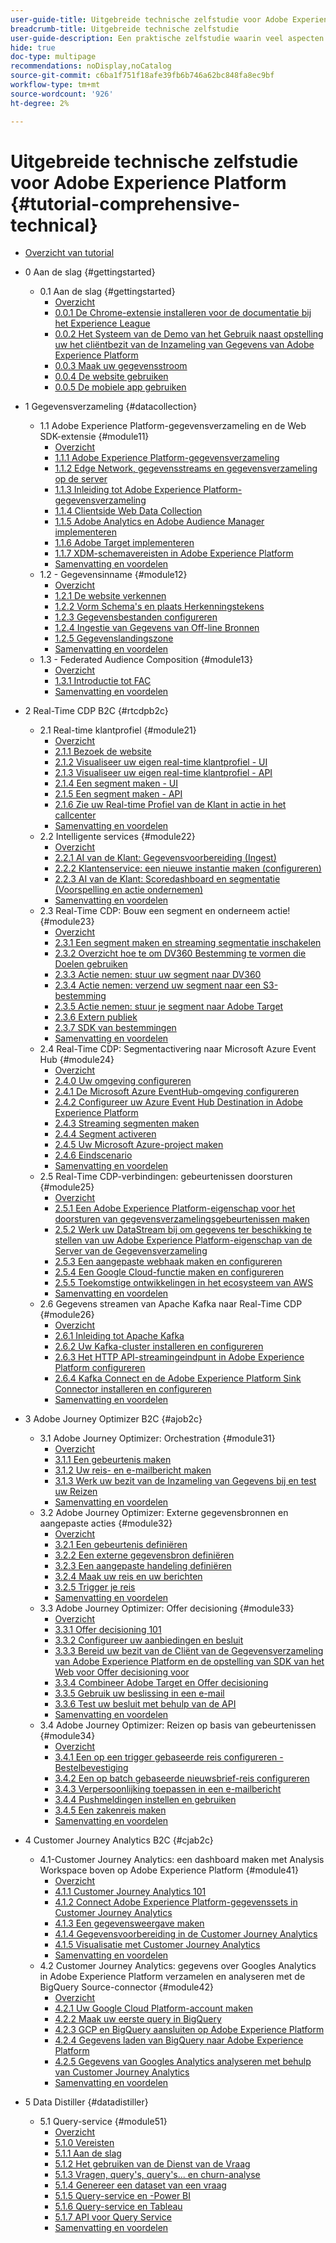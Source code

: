 ```yaml
---
user-guide-title: Uitgebreide technische zelfstudie voor Adobe Experience Platform
breadcrumb-title: Uitgebreide technische zelfstudie
user-guide-description: Een praktische zelfstudie waarin veel aspecten van Adobe Experience Platform aan bod komen, zoals verbindingen met systemen van derden.
hide: true
doc-type: multipage
recommendations: noDisplay,noCatalog
source-git-commit: c6ba1f751f18afe39fb6b746a62bc848fa8ec9bf
workflow-type: tm+mt
source-wordcount: '926'
ht-degree: 2%

---
```



# Uitgebreide technische zelfstudie voor Adobe Experience Platform {#tutorial-comprehensive-technical}

+ [Overzicht van tutorial](/help/tutorial-comprehensive-technical/overview.md)

+ 0 Aan de slag {#gettingstarted}
   + 0.1 Aan de slag {#gettingstarted}
      + [Overzicht](/help/tutorial-comprehensive-technical/modules/gettingstarted/gettingstarted/getting-started.md)
      + [0.0.1 De Chrome-extensie installeren voor de documentatie bij het Experience League](/help/tutorial-comprehensive-technical/modules/gettingstarted/gettingstarted/ex1.md)
      + [0.0.2 Het Systeem van de Demo van het Gebruik naast opstelling uw het cliëntbezit van de Inzameling van Gegevens van Adobe Experience Platform](/help/tutorial-comprehensive-technical/modules/gettingstarted/gettingstarted/ex2.md)
      + [0.0.3 Maak uw gegevensstroom](/help/tutorial-comprehensive-technical/modules/gettingstarted/gettingstarted/ex3.md)
      + [0.0.4 De website gebruiken](/help/tutorial-comprehensive-technical/modules/gettingstarted/gettingstarted/ex4.md)
      + [0.0.5 De mobiele app gebruiken](/help/tutorial-comprehensive-technical/modules/gettingstarted/gettingstarted/ex5.md)

+ 1 Gegevensverzameling {#datacollection}
   + 1.1 Adobe Experience Platform-gegevensverzameling en de Web SDK-extensie {#module11}
      + [Overzicht](/help/tutorial-comprehensive-technical/modules/datacollection/module1.1/data-ingestion-launch-web-sdk.md)
      + [1.1.1 Adobe Experience Platform-gegevensverzameling](/help/tutorial-comprehensive-technical/modules/datacollection/module1.1/ex1.md)
      + [1.1.2 Edge Network, gegevensstreams en gegevensverzameling op de server](/help/tutorial-comprehensive-technical/modules/datacollection/module1.1/ex2.md)
      + [1.1.3 Inleiding tot Adobe Experience Platform-gegevensverzameling](/help/tutorial-comprehensive-technical/modules/datacollection/module1.1/ex3.md)
      + [1.1.4 Clientside Web Data Collection](/help/tutorial-comprehensive-technical/modules/datacollection/module1.1/ex4.md)
      + [1.1.5 Adobe Analytics en Adobe Audience Manager implementeren](/help/tutorial-comprehensive-technical/modules/datacollection/module1.1/ex5.md)
      + [1.1.6 Adobe Target implementeren](/help/tutorial-comprehensive-technical/modules/datacollection/module1.1/ex6.md)
      + [1.1.7 XDM-schemavereisten in Adobe Experience Platform](/help/tutorial-comprehensive-technical/modules/datacollection/module1.1/ex7.md)
      + [Samenvatting en voordelen](/help/tutorial-comprehensive-technical/modules/datacollection/module1.1/summary.md)
   + 1.2 - Gegevensinname {#module12}
      + [Overzicht](/help/tutorial-comprehensive-technical/modules/datacollection/module1.2/data-ingestion.md)
      + [1.2.1 De website verkennen](/help/tutorial-comprehensive-technical/modules/datacollection/module1.2/ex1.md)
      + [1.2.2 Vorm Schema&#39;s en plaats Herkenningstekens](/help/tutorial-comprehensive-technical/modules/datacollection/module1.2/ex2.md)
      + [1.2.3 Gegevensbestanden configureren](/help/tutorial-comprehensive-technical/modules/datacollection/module1.2/ex3.md)
      + [ 1.2.4 Ingestie van Gegevens van Off-line Bronnen ](/help/tutorial-comprehensive-technical/modules/datacollection/module1.2/ex4.md)
      + [1.2.5 Gegevenslandingszone](/help/tutorial-comprehensive-technical/modules/datacollection/module1.2/ex5.md)
      + [Samenvatting en voordelen](/help/tutorial-comprehensive-technical/modules/datacollection/module1.2/summary.md)
   + 1.3 - Federated Audience Composition {#module13}
      + [Overzicht](/help/tutorial-comprehensive-technical/modules/datacollection/module1.3/fac.md)
      + [1.3.1 Introductie tot FAC](/help/tutorial-comprehensive-technical/modules/datacollection/module1.3/ex1.md)
      + [Samenvatting en voordelen](/help/tutorial-comprehensive-technical/modules/datacollection/module1.3/summary.md)

+ 2 Real-Time CDP B2C {#rtcdpb2c}
   + 2.1 Real-time klantprofiel {#module21}
      + [Overzicht](/help/tutorial-comprehensive-technical/modules/rtcdp-b2c/module2.1/real-time-customer-profile.md)
      + [2.1.1 Bezoek de website](/help/tutorial-comprehensive-technical/modules/rtcdp-b2c/module2.1/ex1.md)
      + [2.1.2 Visualiseer uw eigen real-time klantprofiel - UI](/help/tutorial-comprehensive-technical/modules/rtcdp-b2c/module2.1/ex2.md)
      + [2.1.3 Visualiseer uw eigen real-time klantprofiel - API](/help/tutorial-comprehensive-technical/modules/rtcdp-b2c/module2.1/ex3.md)
      + [2.1.4 Een segment maken - UI](/help/tutorial-comprehensive-technical/modules/rtcdp-b2c/module2.1/ex4.md)
      + [2.1.5 Een segment maken - API](/help/tutorial-comprehensive-technical/modules/rtcdp-b2c/module2.1/ex5.md)
      + [2.1.6 Zie uw Real-time Profiel van de Klant in actie in het callcenter](/help/tutorial-comprehensive-technical/modules/rtcdp-b2c/module2.1/ex6.md)
      + [Samenvatting en voordelen](/help/tutorial-comprehensive-technical/modules/rtcdp-b2c/module2.1/summary.md)
   + 2.2 Intelligente services {#module22}
      + [Overzicht](/help/tutorial-comprehensive-technical/modules/rtcdp-b2c/module2.2/intelligent-services.md)
      + [2.2.1 AI van de Klant: Gegevensvoorbereiding (Ingest)](/help/tutorial-comprehensive-technical/modules/rtcdp-b2c/module2.2/ex1.md)
      + [2.2.2 Klantenservice: een nieuwe instantie maken (configureren)](/help/tutorial-comprehensive-technical/modules/rtcdp-b2c/module2.2/ex2.md)
      + [2.2.3 AI van de Klant: Scoredashboard en segmentatie (Voorspelling en actie ondernemen)](/help/tutorial-comprehensive-technical/modules/rtcdp-b2c/module2.2/ex3.md)
      + [Samenvatting en voordelen](/help/tutorial-comprehensive-technical/modules/rtcdp-b2c/module2.2/summary.md)
   + 2.3 Real-Time CDP: Bouw een segment en onderneem actie! {#module23}
      + [Overzicht](/help/tutorial-comprehensive-technical/modules/rtcdp-b2c/module2.3/real-time-cdp-build-a-segment-take-action.md)
      + [2.3.1 Een segment maken en streaming segmentatie inschakelen](/help/tutorial-comprehensive-technical/modules/rtcdp-b2c/module2.3/ex1.md)
      + [2.3.2 Overzicht hoe te om DV360 Bestemming te vormen die Doelen gebruiken](/help/tutorial-comprehensive-technical/modules/rtcdp-b2c/module2.3/ex2.md)
      + [2.3.3 Actie nemen: stuur uw segment naar DV360](/help/tutorial-comprehensive-technical/modules/rtcdp-b2c/module2.3/ex3.md)
      + [2.3.4 Actie nemen: verzend uw segment naar een S3-bestemming](/help/tutorial-comprehensive-technical/modules/rtcdp-b2c/module2.3/ex4.md)
      + [2.3.5 Actie nemen: stuur je segment naar Adobe Target](/help/tutorial-comprehensive-technical/modules/rtcdp-b2c/module2.3/ex5.md)
      + [2.3.6 Extern publiek](/help/tutorial-comprehensive-technical/modules/rtcdp-b2c/module2.3/ex6.md)
      + [2.3.7 SDK van bestemmingen](/help/tutorial-comprehensive-technical/modules/rtcdp-b2c/module2.3/ex7.md)
      + [Samenvatting en voordelen](/help/tutorial-comprehensive-technical/modules/rtcdp-b2c/module2.3/summary.md)
   + 2.4 Real-Time CDP: Segmentactivering naar Microsoft Azure Event Hub {#module24}
      + [Overzicht](/help/tutorial-comprehensive-technical/modules/rtcdp-b2c/module2.4/segment-activation-microsoft-azure-eventhub.md)
      + [2.4.0 Uw omgeving configureren](/help/tutorial-comprehensive-technical/modules/rtcdp-b2c/module2.4/ex0.md)
      + [2.4.1 De Microsoft Azure EventHub-omgeving configureren](/help/tutorial-comprehensive-technical/modules/rtcdp-b2c/module2.4/ex1.md)
      + [2.4.2 Configureer uw Azure Event Hub Destination in Adobe Experience Platform](/help/tutorial-comprehensive-technical/modules/rtcdp-b2c/module2.4/ex2.md)
      + [2.4.3 Streaming segmenten maken](/help/tutorial-comprehensive-technical/modules/rtcdp-b2c/module2.4/ex3.md)
      + [2.4.4 Segment activeren](/help/tutorial-comprehensive-technical/modules/rtcdp-b2c/module2.4/ex4.md)
      + [2.4.5 Uw Microsoft Azure-project maken](/help/tutorial-comprehensive-technical/modules/rtcdp-b2c/module2.4/ex5.md)
      + [2.4.6 Eindscenario](/help/tutorial-comprehensive-technical/modules/rtcdp-b2c/module2.4/ex6.md)
      + [Samenvatting en voordelen](/help/tutorial-comprehensive-technical/modules/rtcdp-b2c/module2.4/summary.md)
   + 2.5 Real-Time CDP-verbindingen: gebeurtenissen doorsturen {#module25}
      + [Overzicht](/help/tutorial-comprehensive-technical/modules/rtcdp-b2c/module2.5/aep-data-collection-ssf.md)
      + [2.5.1 Een Adobe Experience Platform-eigenschap voor het doorsturen van gegevensverzamelingsgebeurtenissen maken](/help/tutorial-comprehensive-technical/modules/rtcdp-b2c/module2.5/ex1.md)
      + [2.5.2 Werk uw DataStream bij om gegevens ter beschikking te stellen van uw Adobe Experience Platform-eigenschap van de Server van de Gegevensverzameling](/help/tutorial-comprehensive-technical/modules/rtcdp-b2c/module2.5/ex2.md)
      + [2.5.3 Een aangepaste webhaak maken en configureren](/help/tutorial-comprehensive-technical/modules/rtcdp-b2c/module2.5/ex3.md)
      + [2.5.4 Een Google Cloud-functie maken en configureren](/help/tutorial-comprehensive-technical/modules/rtcdp-b2c/module2.5/ex4.md)
      + [2.5.5 Toekomstige ontwikkelingen in het ecosysteem van AWS](/help/tutorial-comprehensive-technical/modules/rtcdp-b2c/module2.5/ex5.md)
      + [Samenvatting en voordelen](/help/tutorial-comprehensive-technical/modules/rtcdp-b2c/module2.5/summary.md)
   + 2.6 Gegevens streamen van Apache Kafka naar Real-Time CDP {#module26}
      + [Overzicht](/help/tutorial-comprehensive-technical/modules/rtcdp-b2c/module2.6/aep-apache-kafka.md)
      + [2.6.1 Inleiding tot Apache Kafka](/help/tutorial-comprehensive-technical/modules/rtcdp-b2c/module2.6/ex1.md)
      + [2.6.2 Uw Kafka-cluster installeren en configureren](/help/tutorial-comprehensive-technical/modules/rtcdp-b2c/module2.6/ex2.md)
      + [2.6.3 Het HTTP API-streamingeindpunt in Adobe Experience Platform configureren](/help/tutorial-comprehensive-technical/modules/rtcdp-b2c/module2.6/ex3.md)
      + [2.6.4 Kafka Connect en de Adobe Experience Platform Sink Connector installeren en configureren](/help/tutorial-comprehensive-technical/modules/rtcdp-b2c/module2.6/ex4.md)
      + [Samenvatting en voordelen](/help/tutorial-comprehensive-technical/modules/rtcdp-b2c/module2.6/summary.md)

+ 3 Adobe Journey Optimizer B2C {#ajob2c}
   + 3.1 Adobe Journey Optimizer: Orchestration {#module31}
      + [Overzicht](/help/tutorial-comprehensive-technical/modules/ajo-b2c/module3.1/journey-orchestration-create-account.md)
      + [3.1.1 Een gebeurtenis maken](/help/tutorial-comprehensive-technical/modules/ajo-b2c/module3.1/ex1.md)
      + [3.1.2 Uw reis- en e-mailbericht maken](/help/tutorial-comprehensive-technical/modules/ajo-b2c/module3.1/ex2.md)
      + [3.1.3 Werk uw bezit van de Inzameling van Gegevens bij en test uw Reizen](/help/tutorial-comprehensive-technical/modules/ajo-b2c/module3.1/ex3.md)
      + [Samenvatting en voordelen](/help/tutorial-comprehensive-technical/modules/ajo-b2c/module3.1/summary.md)
   + 3.2 Adobe Journey Optimizer: Externe gegevensbronnen en aangepaste acties {#module32}
      + [Overzicht](/help/tutorial-comprehensive-technical/modules/ajo-b2c/module3.2/journey-orchestration-external-weather-api-sms.md)
      + [3.2.1 Een gebeurtenis definiëren](/help/tutorial-comprehensive-technical/modules/ajo-b2c/module3.2/ex1.md)
      + [3.2.2 Een externe gegevensbron definiëren](/help/tutorial-comprehensive-technical/modules/ajo-b2c/module3.2/ex2.md)
      + [3.2.3 Een aangepaste handeling definiëren](/help/tutorial-comprehensive-technical/modules/ajo-b2c/module3.2/ex3.md)
      + [3.2.4 Maak uw reis en uw berichten](/help/tutorial-comprehensive-technical/modules/ajo-b2c/module3.2/ex4.md)
      + [3.2.5 Trigger je reis](/help/tutorial-comprehensive-technical/modules/ajo-b2c/module3.2/ex5.md)
      + [Samenvatting en voordelen](/help/tutorial-comprehensive-technical/modules/ajo-b2c/module3.2/summary.md)
   + 3.3 Adobe Journey Optimizer: Offer decisioning {#module33}
      + [Overzicht](/help/tutorial-comprehensive-technical/modules/ajo-b2c/module3.3/offer-decisioning.md)
      + [3.3.1 Offer decisioning 101](/help/tutorial-comprehensive-technical/modules/ajo-b2c/module3.3/ex1.md)
      + [3.3.2 Configureer uw aanbiedingen en besluit](/help/tutorial-comprehensive-technical/modules/ajo-b2c/module3.3/ex2.md)
      + [3.3.3 Bereid uw bezit van de Cliënt van de Gegevensverzameling van Adobe Experience Platform en de opstelling van SDK van het Web voor Offer decisioning voor](/help/tutorial-comprehensive-technical/modules/ajo-b2c/module3.3/ex3.md)
      + [3.3.4 Combineer Adobe Target en Offer decisioning](/help/tutorial-comprehensive-technical/modules/ajo-b2c/module3.3/ex4.md)
      + [3.3.5 Gebruik uw beslissing in een e-mail](/help/tutorial-comprehensive-technical/modules/ajo-b2c/module3.3/ex5.md)
      + [3.3.6 Test uw besluit met behulp van de API](/help/tutorial-comprehensive-technical/modules/ajo-b2c/module3.3/ex6.md)
      + [Samenvatting en voordelen](/help/tutorial-comprehensive-technical/modules/ajo-b2c/module3.3/summary.md)
   + 3.4 Adobe Journey Optimizer: Reizen op basis van gebeurtenissen {#module34}
      + [Overzicht](/help/tutorial-comprehensive-technical/modules/ajo-b2c/module3.4/journeyoptimizer.md)
      + [3.4.1 Een op een trigger gebaseerde reis configureren - Bestelbevestiging](/help/tutorial-comprehensive-technical/modules/ajo-b2c/module3.4/ex1.md)
      + [3.4.2 Een op batch gebaseerde nieuwsbrief-reis configureren](/help/tutorial-comprehensive-technical/modules/ajo-b2c/module3.4/ex2.md)
      + [3.4.3 Verpersoonlijking toepassen in een e-mailbericht](/help/tutorial-comprehensive-technical/modules/ajo-b2c/module3.4/ex3.md)
      + [3.4.4 Pushmeldingen instellen en gebruiken](/help/tutorial-comprehensive-technical/modules/ajo-b2c/module3.4/ex4.md)
      + [3.4.5 Een zakenreis maken](/help/tutorial-comprehensive-technical/modules/ajo-b2c/module3.4/ex5.md)
      + [Samenvatting en voordelen](/help/tutorial-comprehensive-technical/modules/ajo-b2c/module3.4/summary.md)

+ 4 Customer Journey Analytics B2C {#cjab2c}
   + 4.1-Customer Journey Analytics: een dashboard maken met Analysis Workspace boven op Adobe Experience Platform {#module41}
      + [Overzicht](/help/tutorial-comprehensive-technical/modules/cja-b2c/module4.1/customer-journey-analytics-build-a-dashboard.md)
      + [4.1.1 Customer Journey Analytics 101](/help/tutorial-comprehensive-technical/modules/cja-b2c/module4.1/ex1.md)
      + [4.1.2 Connect Adobe Experience Platform-gegevenssets in Customer Journey Analytics](/help/tutorial-comprehensive-technical/modules/cja-b2c/module4.1/ex2.md)
      + [4.1.3 Een gegevensweergave maken](/help/tutorial-comprehensive-technical/modules/cja-b2c/module4.1/ex3.md)
      + [4.1.4 Gegevensvoorbereiding in de Customer Journey Analytics](/help/tutorial-comprehensive-technical/modules/cja-b2c/module4.1/ex4.md)
      + [4.1.5 Visualisatie met Customer Journey Analytics](/help/tutorial-comprehensive-technical/modules/cja-b2c/module4.1/ex5.md)
      + [Samenvatting en voordelen](/help/tutorial-comprehensive-technical/modules/cja-b2c/module4.1/summary.md)
   + 4.2 Customer Journey Analytics: gegevens over Googles Analytics in Adobe Experience Platform verzamelen en analyseren met de BigQuery Source-connector {#module42}
      + [Overzicht](/help/tutorial-comprehensive-technical/modules/cja-b2c/module4.2/customer-journey-analytics-bigquery-gcp.md)
      + [4.2.1 Uw Google Cloud Platform-account maken](/help/tutorial-comprehensive-technical/modules/cja-b2c/module4.2/ex1.md)
      + [4.2.2 Maak uw eerste query in BigQuery](/help/tutorial-comprehensive-technical/modules/cja-b2c/module4.2/ex2.md)
      + [4.2.3 GCP en BigQuery aansluiten op Adobe Experience Platform](/help/tutorial-comprehensive-technical/modules/cja-b2c/module4.2/ex3.md)
      + [4.2.4 Gegevens laden van BigQuery naar Adobe Experience Platform](/help/tutorial-comprehensive-technical/modules/cja-b2c/module4.2/ex4.md)
      + [4.2.5 Gegevens van Googles Analytics analyseren met behulp van Customer Journey Analytics](/help/tutorial-comprehensive-technical/modules/cja-b2c/module4.2/ex5.md)
      + [Samenvatting en voordelen](/help/tutorial-comprehensive-technical/modules/cja-b2c/module4.2/summary.md)

+ 5 Data Distiller {#datadistiller}
   + 5.1 Query-service {#module51}
      + [Overzicht](/help/tutorial-comprehensive-technical/modules/datadistiller/module5.1/query-service.md)
      + [5.1.0 Vereisten](/help/tutorial-comprehensive-technical/modules/datadistiller/module5.1/ex0.md)
      + [5.1.1 Aan de slag](/help/tutorial-comprehensive-technical/modules/datadistiller/module5.1/ex1.md)
      + [5.1.2 Het gebruiken van de Dienst van de Vraag](/help/tutorial-comprehensive-technical/modules/datadistiller/module5.1/ex2.md)
      + [5.1.3 Vragen, query&#39;s, query&#39;s... en churn-analyse](/help/tutorial-comprehensive-technical/modules/datadistiller/module5.1/ex3.md)
      + [5.1.4 Genereer een dataset van een vraag](/help/tutorial-comprehensive-technical/modules/datadistiller/module5.1/ex4.md)
      + [5.1.5 Query-service en -Power BI](/help/tutorial-comprehensive-technical/modules/datadistiller/module5.1/ex5.md)
      + [5.1.6 Query-service en Tableau](/help/tutorial-comprehensive-technical/modules/datadistiller/module5.1/ex6.md)
      + [5.1.7 API voor Query Service](/help/tutorial-comprehensive-technical/modules/datadistiller/module5.1/ex7.md)
      + [Samenvatting en voordelen](/help/tutorial-comprehensive-technical/modules/datadistiller/module5.1/summary.md)




